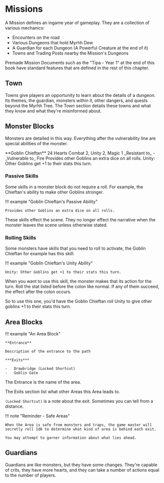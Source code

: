# Missions

A Mission defines an ingame year of gameplay. They are a collection of various mechanics:

-   Encounters on the road
-   Various Dungeons that hold Myrhh Dew
-   A Guardian for each Dungeon (A Powerful Creature at the end of it)
-   Towns and Trading Posts nearby the Mission's Dungeons

Premade Mission Documents such as the "Tipa - Year 1" at the end of this book have standard features that are defined in the rest of this chapter.

## Town

Towns give players an opportunity to learn about the details of a dungeon. Its themes, the guardian, monsters within it, other dangers, and quests beyond the Myrhh Tree. The Town section details these towns and what they know and what they're misinformed about.

## Monster Blocks

Monsters are detailed in this way. Everything after the vulnerability line are special abilities of the monster.

<div class="monster-list" markdown>
**Goblin Chieftan** 24 Hearts  
Combat 2, Unity 2, Magic 1  
_Resistant to_ -  
_Vulnerable to_ Fire  
Provides other Goblins an extra dice on all rolls.  
Unity: Other Goblins get +1 to their stats this turn.
</div>

### Passive Skills

Some skills in a monster block do not require a roll. For example, the Chieftan's ability to make other Goblins stronger.

!!! example "Goblin Chieftan's Passive Ability"

    Provides other Goblins an extra dice on all rolls.

These skills effect the scene. They no longer effect the narrative when the monster leaves the scene unless otherwise stated.

### Rolling Skills

Some monsters have skills that you need to roll to activate, the Goblin Chieftan for example has this skill:

!!! example "Goblin Chieftan's Unity Ability"

    Unity: Other Goblins get +1 to their stats this turn.

When you want to use this skill, the monster makes that its action for the turn. Roll the stat listed before the colon like normal. If any of them succeed, the effect after the colon occurs.

So to use this one, you'd have the Goblin Chieftan roll Unity to give other goblins +1 to their stats this turn.

## Area Blocks

!!! example "An Area Block"

    **Entrance**

    Description of the entrance to the path

    ***Exits***

    -   Drawbridge (Locked Shortcut)
    -   Goblin Gate

The Entrance is the name of the area.

The Exits section list what other Areas this Area leads to.

`(Locked Shortcut)` is a note about the exit. Sometimes you can tell from a distance.

!!! note "Reminder - Safe Areas"

    When the Area is safe from monsters and traps, the game master will secretly roll 1d6 to determine what kind of area is behind each exit.

    You may attempt to garner information about what lies ahead.

## Guardians

Guardians are like monsters, but they have some changes. They're capable of crits, they have more hearts, and they can take a number of actions equal to the number of players.

<!-- TODO Weak section. Improve it. -->
